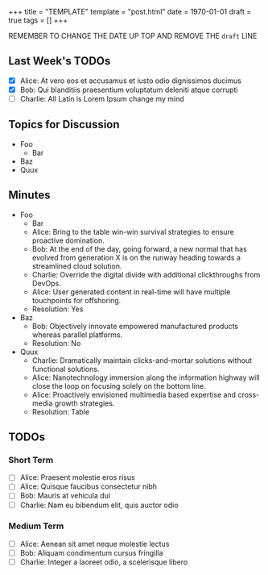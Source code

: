 +++
title = "TEMPLATE"
template = "post.html"
date = 1970-01-01
draft = true
tags = []
+++

REMEMBER TO CHANGE THE DATE UP TOP AND REMOVE THE `draft` LINE

## Last Week's TODOs

 - [x] Alice: At vero eos et accusamus et iusto odio dignissimos ducimus
 - [x] Bob: Qui blanditiis praesentium voluptatum deleniti atque corrupti
 - [ ] Charlie: All Latin is Lorem Ipsum change my mind

## Topics for Discussion
 
 - Foo
   - Bar
 - Baz
 - Quux
 
## Minutes

 - Foo
   - Bar
   - Alice: Bring to the table win-win survival strategies to ensure proactive domination.
   - Bob: At the end of the day, going forward, a new normal that has evolved from generation X is on the runway heading towards a streamlined cloud solution.
   - Charlie: Override the digital divide with additional clickthroughs from DevOps.
   - Alice: User generated content in real-time will have multiple touchpoints for offshoring.
   - Resolution: Yes
 - Baz
   - Bob: Objectively innovate empowered manufactured products whereas parallel platforms.
   - Resolution: No
 - Quux
   - Charlie: Dramatically maintain clicks-and-mortar solutions without functional solutions.
   - Alice: Nanotechnology immersion along the information highway will close the loop on focusing solely on the bottom line.
   - Alice: Proactively envisioned multimedia based expertise and cross-media growth strategies.
   - Resolution: Table

## TODOs

### Short Term

 - [ ] Alice: Praesent molestie eros risus
 - [ ] Alice: Quisque faucibus consectetur nibh
 - [ ] Bob: Mauris at vehicula dui
 - [ ] Charlie: Nam eu bibendum elit, quis auctor odio

### Medium Term

 - [ ] Alice: Aenean sit amet neque molestie lectus
 - [ ] Bob: Aliquam condimentum cursus fringilla
 - [ ] Charlie: Integer a laoreet odio, a scelerisque libero
